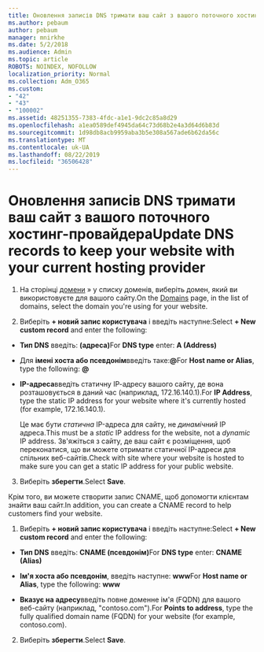 ```yaml
---
title: Оновлення записів DNS тримати ваш сайт з вашого поточного хостинг-провайдера
ms.author: pebaum
author: pebaum
manager: mnirkhe
ms.date: 5/2/2018
ms.audience: Admin
ms.topic: article
ROBOTS: NOINDEX, NOFOLLOW
localization_priority: Normal
ms.collection: Adm_O365
ms.custom:
- "42"
- "43"
- "100002"
ms.assetid: 48251355-7383-4fdc-a1e1-9dc2c85a8d29
ms.openlocfilehash: a1ea0589def4945da64c73d68b2e4a3d64d6b83d
ms.sourcegitcommit: 1d98db8acb9959aba3b5e308a567ade6b62da56c
ms.translationtype: MT
ms.contentlocale: uk-UA
ms.lasthandoff: 08/22/2019
ms.locfileid: "36506428"
---
```

# <a name="update-dns-records-to-keep-your-website-with-your-current-hosting-provider"></a><span data-ttu-id="9e984-102">Оновлення записів DNS тримати ваш сайт з вашого поточного хостинг-провайдера</span><span class="sxs-lookup"><span data-stu-id="9e984-102">Update DNS records to keep your website with your current hosting provider</span></span>

1. <span data-ttu-id="9e984-103">На сторінці [домени](https://portal.office.com/adminportal/home#/Domains) » у списку доменів, виберіть домен, який ви використовуєте для вашого сайту.</span><span class="sxs-lookup"><span data-stu-id="9e984-103">On the [Domains](https://portal.office.com/adminportal/home#/Domains) page, in the list of domains, select the domain you're using for your website.</span></span>

2. <span data-ttu-id="9e984-104">Виберіть **+ новий запис користувача** і введіть наступне:</span><span class="sxs-lookup"><span data-stu-id="9e984-104">Select **+ New custom record** and enter the following:</span></span>

  - <span data-ttu-id="9e984-105">**Тип DNS** введіть: **(адреса)**</span><span class="sxs-lookup"><span data-stu-id="9e984-105">For **DNS type** enter: **A (Address)**</span></span>

  - <span data-ttu-id="9e984-106">Для **імені хоста або псевдонім**введіть таке:**@**</span><span class="sxs-lookup"><span data-stu-id="9e984-106">For **Host name or Alias**, type the following: **@**</span></span>

  - <span data-ttu-id="9e984-107">**IP-адреса**введіть статичну ІР-адресу вашого сайту, де вона розташовується в даний час (наприклад, 172.16.140.1).</span><span class="sxs-lookup"><span data-stu-id="9e984-107">For **IP Address**, type the static IP address for your website where it's currently hosted (for example, 172.16.140.1).</span></span>

    <span data-ttu-id="9e984-108">Це має бути *статична* IP-адреса для сайту, не *динамічний* IP адреса.</span><span class="sxs-lookup"><span data-stu-id="9e984-108">This must be a  *static*  IP address for the website, not a  *dynamic*  IP address.</span></span> <span data-ttu-id="9e984-109">Зв'яжіться з сайту, де ваш сайт є розміщення, щоб переконатися, що ви можете отримати статичної IP-адреси для спільних веб-сайтів.</span><span class="sxs-lookup"><span data-stu-id="9e984-109">Check with site where your website is hosted to make sure you can get a static IP address for your public website.</span></span>

3. <span data-ttu-id="9e984-110">Виберіть **зберегти**.</span><span class="sxs-lookup"><span data-stu-id="9e984-110">Select **Save**.</span></span>

<span data-ttu-id="9e984-111">Крім того, ви можете створити запис CNAME, щоб допомогти клієнтам знайти ваш сайт.</span><span class="sxs-lookup"><span data-stu-id="9e984-111">In addition, you can create a CNAME record to help customers find your website.</span></span>
  
1. <span data-ttu-id="9e984-112">Виберіть **+ новий запис користувача** і введіть наступне:</span><span class="sxs-lookup"><span data-stu-id="9e984-112">Select **+ New custom record** and enter the following:</span></span>

  - <span data-ttu-id="9e984-113">**Тип DNS** введіть: **CNAME (псевдонім)**</span><span class="sxs-lookup"><span data-stu-id="9e984-113">For **DNS type** enter: **CNAME (Alias)**</span></span>

  - <span data-ttu-id="9e984-114">**Ім'я хоста або псевдонім**, введіть наступне: **www**</span><span class="sxs-lookup"><span data-stu-id="9e984-114">For **Host name or Alias**, type the following: **www**</span></span>

  - <span data-ttu-id="9e984-115">**Вказує на адресу**введіть повне доменне ім'я (FQDN) для вашого веб-сайту (наприклад, "contoso.com").</span><span class="sxs-lookup"><span data-stu-id="9e984-115">For **Points to address**, type the fully qualified domain name (FQDN) for your website (for example, contoso.com).</span></span>

2. <span data-ttu-id="9e984-116">Виберіть **зберегти**.</span><span class="sxs-lookup"><span data-stu-id="9e984-116">Select **Save**.</span></span>
